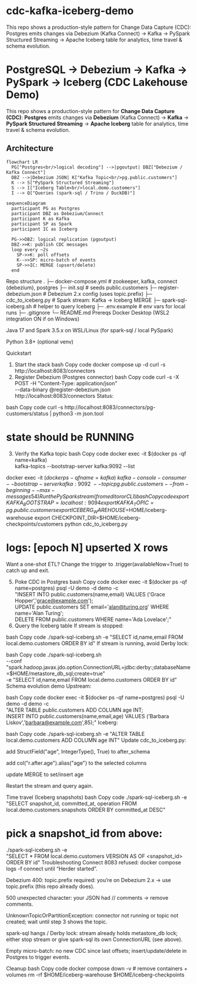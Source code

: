 # cdc-kafka-iceberg-demo
This repo shows a production-style pattern for  Change Data Capture (CDC): Postgres  emits changes via Debezium (Kafka Connect) →  Kafka → PySpark Structured Streaming → Apache Iceberg table for analytics, time travel &amp; schema evolution.
# PostgreSQL → Debezium → Kafka → PySpark → Iceberg (CDC Lakehouse Demo)

This repo shows a production-style pattern for **Change Data Capture (CDC)**:
**Postgres** emits changes via **Debezium** (Kafka Connect) → **Kafka** →
**PySpark Structured Streaming** → **Apache Iceberg** table for analytics, time travel & schema evolution.

## Architecture

```mermaid
flowchart LR
  PG["Postgres<br/>logical decoding"] -->|pgoutput| DBZ["Debezium / Kafka Connect"]
  DBZ -->|Debezium JSON| K["Kafka Topic<br/>pg.public.customers"]
  K --> S["PySpark Structured Streaming"]
  S --> I["Iceberg Table<br/>local.demo.customers"]
  I --> Q["Queries (spark-sql / Trino / DuckDB)"]
```

```mermaid
sequenceDiagram
  participant PG as Postgres
  participant DBZ as Debezium/Connect
  participant K as Kafka
  participant SP as Spark
  participant IC as Iceberg

  PG->>DBZ: logical replication (pgoutput)
  DBZ->>K: publish CDC messages
  loop every ~2s
    SP->>K: poll offsets
    K-->>SP: micro-batch of events
    SP->>IC: MERGE (upsert/delete)
  end
```
Repo structure
.
├─ docker-compose.yml            # zookeeper, kafka, connect (debezium), postgres
├─ init.sql                      # seeds public.customers
├─ register-debezium.json        # Debezium 2.x config (uses topic.prefix)
├─ cdc_to_iceberg.py             # Spark stream: Kafka → Iceberg MERGE
├─ spark-sql-iceberg.sh          # helper to query Iceberg
├─ .env.example                  # env vars for local runs
├─ .gitignore
└─ README.md
Prereqs
Docker Desktop (WSL2 integration ON if on Windows)

Java 17 and Spark 3.5.x on WSL/Linux (for spark-sql / local PySpark)

Python 3.8+ (optional venv)

Quickstart
1) Start the stack
bash
Copy code
docker compose up -d
curl -s http://localhost:8083/connectors
2) Register Debezium (Postgres connector)
bash
Copy code
curl -s -X POST -H "Content-Type: application/json" \
  --data-binary @register-debezium.json \
  http://localhost:8083/connectors
Status:

bash
Copy code
curl -s http://localhost:8083/connectors/pg-customers/status | python3 -m json.tool
# state should be RUNNING
3) Verify the Kafka topic
bash
Copy code
docker exec -it $(docker ps -qf name=kafka) \
  kafka-topics --bootstrap-server kafka:9092 --list

docker exec -it $(docker ps -qf name=kafka) \
  kafka-console-consumer --bootstrap-server kafka:9092 \
  --topic pg.public.customers --from-beginning --max-messages 5
4) Run the PySpark stream (from editor or CLI)
bash
Copy code
export KAFKA_BOOTSTRAP=localhost:9094
export KAFKA_TOPIC=pg.public.customers
export ICEBERG_WAREHOUSE=$HOME/iceberg-warehouse
export CHECKPOINT_DIR=$HOME/iceberg-checkpoints/customers
python cdc_to_iceberg.py
# logs: [epoch N] upserted X rows
Want a one-shot ETL? Change the trigger to .trigger(availableNow=True) to catch up and exit.

5) Poke CDC in Postgres
bash
Copy code
docker exec -it $(docker ps -qf name=postgres) psql -U demo -d demo -c \
"INSERT INTO public.customers(name,email) VALUES ('Grace Hopper','grace@example.com'); \
 UPDATE public.customers SET email='alan@turing.org' WHERE name='Alan Turing'; \
 DELETE FROM public.customers WHERE name='Ada Lovelace';"
6) Query the Iceberg table
If stream is stopped:

bash
Copy code
./spark-sql-iceberg.sh -e "SELECT id,name,email FROM local.demo.customers ORDER BY id"
If stream is running, avoid Derby lock:

bash
Copy code
./spark-sql-iceberg.sh \
  --conf "spark.hadoop.javax.jdo.option.ConnectionURL=jdbc:derby:;databaseName=$HOME/metastore_db_sql;create=true" \
  -e "SELECT id,name,email FROM local.demo.customers ORDER BY id"
Schema evolution demo
Upstream:

bash
Copy code
docker exec -it $(docker ps -qf name=postgres) psql -U demo -d demo -c \
"ALTER TABLE public.customers ADD COLUMN age INT; \
 INSERT INTO public.customers(name,email,age) VALUES ('Barbara Liskov','barbara@example.com',85);"
Iceberg:

bash
Copy code
./spark-sql-iceberg.sh -e "ALTER TABLE local.demo.customers ADD COLUMN age INT"
Update cdc_to_iceberg.py:

add StructField("age", IntegerType(), True) to after_schema

add col("r.after.age").alias("age") to the selected columns

update MERGE to set/insert age

Restart the stream and query again.

Time travel (Iceberg snapshots)
bash
Copy code
./spark-sql-iceberg.sh -e \
"SELECT snapshot_id, committed_at, operation FROM local.demo.customers.snapshots ORDER BY committed_at DESC"

# pick a snapshot_id from above:
./spark-sql-iceberg.sh -e \
"SELECT * FROM local.demo.customers VERSION AS OF <snapshot_id> ORDER BY id"
Troubleshooting
Connect 8083 refused: docker compose logs -f connect until “Herder started”.

Debezium 400: topic.prefix required: you’re on Debezium 2.x → use topic.prefix (this repo already does).

500 unexpected character: your JSON had // comments → remove comments.

UnknownTopicOrPartitionException: connector not running or topic not created; wait until step 3 shows the topic.

spark-sql hangs / Derby lock: stream already holds metastore_db lock; either stop stream or give spark-sql its own ConnectionURL (see above).

Empty micro-batch: no new CDC since last offsets; insert/update/delete in Postgres to trigger events.

Cleanup
bash
Copy code
docker compose down -v    # remove containers + volumes
rm -rf $HOME/iceberg-warehouse $HOME/iceberg-checkpoints